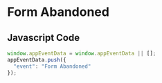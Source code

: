 # Form Abandoned

### 

## Javascript Code
```js
window.appEventData = window.appEventData || [];
appEventData.push({
  "event": "Form Abandoned"
});
```




